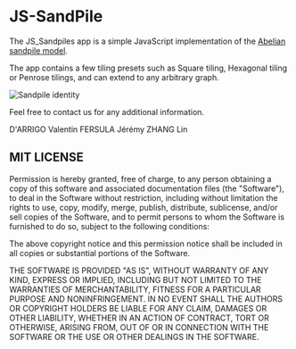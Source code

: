 # JS-SandPile

The JS_Sandpiles app is a simple JavaScript implementation of the [Abelian sandpile model](https://en.wikipedia.org/wiki/Abelian_sandpile_model).

The app contains a few tiling presets such as Square tiling, Hexagonal tiling or Penrose tilings, and can extend to any arbitrary graph.

![Sandpile identity](https://3c1703fe8d.site.internapcdn.net/newman/gfx/news/2019/famoussandpi.jpg)

Feel free to contact us for any  additional information.

D'ARRIGO Valentin
FERSULA Jérémy
ZHANG Lin

<h2>MIT LICENSE</h2>
<p>Permission is hereby granted, free of charge, to any person obtaining
a copy of this software and associated documentation files (the
"Software"), to deal in the Software without restriction, including
without limitation the rights to use, copy, modify, merge, publish,
distribute, sublicense, and/or sell copies of the Software, and to
permit persons to whom the Software is furnished to do so, subject to
the following conditions:</p>
<p>The above copyright notice and this permission notice shall be
included in all copies or substantial portions of the Software.</p>
<p>THE SOFTWARE IS PROVIDED "AS IS", WITHOUT WARRANTY OF ANY KIND,
EXPRESS OR IMPLIED, INCLUDING BUT NOT LIMITED TO THE WARRANTIES OF
MERCHANTABILITY, FITNESS FOR A PARTICULAR PURPOSE AND
NONINFRINGEMENT. IN NO EVENT SHALL THE AUTHORS OR COPYRIGHT HOLDERS BE
LIABLE FOR ANY CLAIM, DAMAGES OR OTHER LIABILITY, WHETHER IN AN ACTION
OF CONTRACT, TORT OR OTHERWISE, ARISING FROM, OUT OF OR IN CONNECTION
WITH THE SOFTWARE OR THE USE OR OTHER DEALINGS IN THE SOFTWARE.</p>
